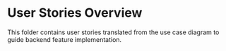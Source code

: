 # User Stories Overview

This folder contains user stories translated from the use case diagram to guide backend feature implementation.